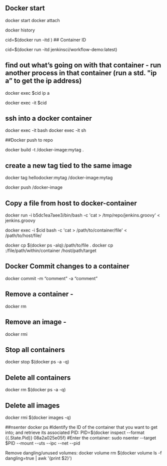 ## Docker start
docker start <cid>
docker attach <cid>

docker history <image-name>

cid=$(docker run -itd <image-name>)   ## Container ID

cid=$(docker run -itd jenkinsci/workflow-demo:latest)

## find out what’s going on with that container - run another process in that container (run a std. "ip a” to get the ip address)
docker exec $cid ip a

docker exec -it $cid
## ssh into a docker container
docker exec -it <mycontainer> bash
docker exec -it <mycontainer> sh

##Docker push to repo

docker build -t <myuser>/docker-image:mytag .

## create a new tag tied to the same image

docker tag hellodocker:mytag <myuser>/docker-image:mytag

docker push <myuserid>/docker-image

## Copy a file from host to docker-container

docker run -i  b5dc1ea7aee3/bin/bash -c 'cat > /tmp/repo/jenkins.groovy' < jenkins.groovy

docker exec -i $cid bash -c 'cat > /path/to/container/file' < /path/to/host/file/

docker cp $(docker ps -alq):/path/to/file .
docker cp <containerId>:/file/path/within/container /host/path/target

## Docker Commit changes to a container

docker commit -m “comment" -a “comment” <cid>

## Remove a container -
docker rm <container id>

## Remove an image -
docker rmi <image name>

## Stop all containers
docker stop $(docker ps -a -q)

## Delete all containers
docker rm $(docker ps -a -q)

## Delete all images
docker rmi $(docker images -q)

##nsenter
docker ps
#Identify the ID of the container that you want to get into; and retrieve its associated PID:
PID=$(docker inspect --format {{.State.Pid}} 08a2a025e05f)
#Enter the container:
sudo nsenter --target $PID --mount --uts --ipc --net --pid

Remove dangling/unused volumes:
docker volume rm $(docker volume ls -f dangling=true | awk '{print $2}')
